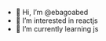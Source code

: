 - 👋 Hi, I’m @ebagoabed
- 👀 I’m interested in reactjs
- 🌱 I’m currently learning js


<!---
ebagoabed/ebagoabed is a ✨ special ✨ repository because its `README.md` (this file) appears on your GitHub profile.
You can click the Preview link to take a look at your changes.
--->

